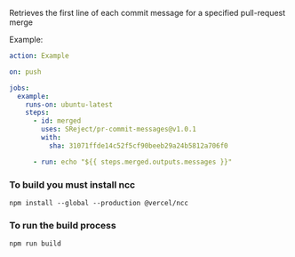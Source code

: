 Retrieves the first line of each commit message for a specified pull-request merge

Example:
```yaml
action: Example

on: push

jobs:
  example:
    runs-on: ubuntu-latest
    steps:
      - id: merged
        uses: SReject/pr-commit-messages@v1.0.1
        with:
          sha: 31071ffde14c52f5cf90beeb29a24b5812a706f0

      - run: echo "${{ steps.merged.outputs.messages }}"
```

### To build you must install ncc
```
npm install --global --production @vercel/ncc
```

### To run the build process
```
npm run build
```